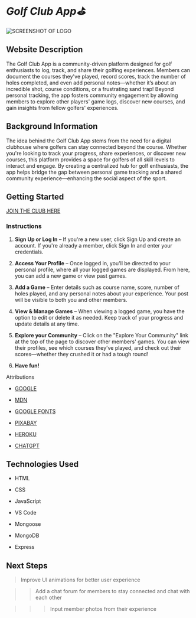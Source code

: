 # *Golf Club App⛳️*

![SCREENSHOT OF LOGO](https://img.freepik.com/free-vector/hand-drawn-golf-logo-template_23-2149360926.jpg?t=st=1740765103~exp=1740768703~hmac=5a93f14d332ba008584461a6929b10b4f3295aafddb88311e5320f674de8f4c6&w=740)

## Website Description

The Golf Club App is a community-driven platform designed for golf enthusiasts to log, track, and share their golfing experiences. Members can document the courses they've played, record scores, track the number of holes completed, and even add personal notes—whether it’s about an incredible shot, course conditions, or a frustrating sand trap!
Beyond personal tracking, the app fosters community engagement by allowing members to explore other players' game logs, discover new courses, and gain insights from fellow golfers' experiences.

## Background Information

The idea behind the Golf Club App stems from the need for a digital clubhouse where golfers can stay connected beyond the course. Whether you're looking to track your progress, share experiences, or discover new courses, this platform provides a space for golfers of all skill levels to interact and engage.
By creating a centralized hub for golf enthusiasts, the app helps bridge the gap between personal game tracking and a shared community experience—enhancing the social aspect of the sport.

## Getting Started

[JOIN THE CLUB HERE](https://arash-golfclub-f4f5027b54cc.herokuapp.com/)

### Instructions

1. **Sign Up or Log In** – If you're a new user, click Sign Up and create an account. If you're already a member, click Sign In and enter your credentials.

2. **Access Your Profile** – Once logged in, you'll be directed to your personal profile, where all your logged games are displayed. From here, you can add a new game or view past games.

3. **Add a Game** – Enter details such as course name, score, number of holes played, and any personal notes about your experience. Your post will be visible to both you and other members.

4. **View & Manage Games** – When viewing a logged game, you have the option to edit or delete it as needed. Keep track of your progress and update details at any time.

5. **Explore your Community** – Click on the "Explore Your Community" link at the top of the page to discover other members' games. You can view their profiles, see which courses they’ve played, and check out their scores—whether they crushed it or had a tough round! 

6. **Have fun!** 

Attributions

* [GOOGLE](www.google.com)

* [MDN](https://developer.mozilla.org/en-US/)

* [GOOGLE FONTS](https://fonts.google.com)

* [PIXABAY](https://pixabay.com)

* [HEROKU](https://www.heroku.com)

* [CHATGPT](WWW.chatgpt.com)

## Technologies Used

* HTML

* CSS

* JavaScript

* VS Code

* Mongoose

* MongoDB

* Express 


## Next Steps

> Improve UI animations for better user experience

>>Add a chat forum for members to stay connected and chat with each other 

>>>Input member photos from their experience

